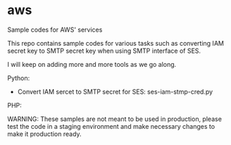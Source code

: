 # aws
Sample codes for AWS' services

This repo contains sample codes for various tasks such as converting IAM secret key to SMTP secret key when using SMTP
 interface of SES.
 
I will keep on adding more and more tools as we go along.

Python:
- Convert IAM sercet to SMTP secret for SES: ses-iam-stmp-cred.py

PHP:


WARNING: These samples are not meant to be used in production, please test the code in a staging environment and make
 necessary changes to make it production ready.
